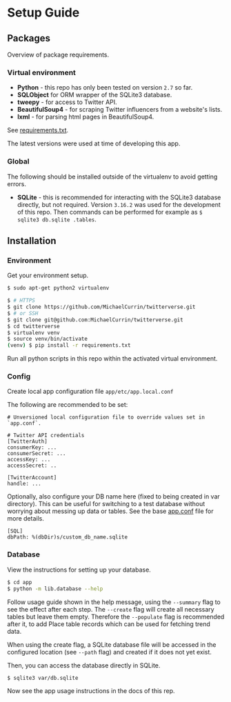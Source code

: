 # Setup Guide


## Packages

Overview of package requirements.

### Virtual environment

* **Python** - this repo has only been tested on version `2.7` so far.
* **SQLObject** for ORM wrapper of the SQLite3 database.
* **tweepy** - for access to Twitter API.
* **BeautifulSoup4** - for scraping Twitter influencers from a website's lists.
* **lxml** - for parsing html pages in BeautifulSoup4.

See [requirements.txt](/app/requirements.txt).

The latest versions were used at time of developing this app.


### Global

The following should be installed outside of the virtualenv to avoid getting errors.

* **SQLite** - this is recommended for interacting with the SQLite3 database directly, but not required. Version `3.16.2` was used for the development of this repo. Then commands can be performed for example as `$ sqlite3 db.sqlite .tables`.


## Installation

### Environment

Get your environment setup.

```bash
$ sudo apt-get python2 virtualenv
```

```bash
$ # HTTPS
$ git clone https://github.com/MichaelCurrin/twitterverse.git
$ # or SSH
$ git clone git@github.com:MichaelCurrin/twitterverse.git
$ cd twitterverse
$ virtualenv venv
$ source venv/bin/activate
(venv) $ pip install -r requirements.txt
```

Run all python scripts in this repo within the activated virtual environment.


### Config

Create local app configuration file `app/etc/app.local.conf`

The following are recommended to be set:

```
# Unversioned local configuration file to override values set in `app.conf`.

# Twitter API credentials
[TwitterAuth]
consumerKey: ...
consumerSecret: ...
accessKey: ...
accessSecret: ..

[TwitterAccount]
handle: ...
```

Optionally, also configure your DB name here (fixed to being created in var directory). This can be useful for switching to a test database without worrying about messing up data or tables. See the base [app.conf](/app/etc/app.conf) file for more details.

```
[SQL]
dbPath: %(dbDir)s/custom_db_name.sqlite
```


### Database

View the instructions for setting up your database. 

```bash
$ cd app
$ python -m lib.database --help
```

Follow usage guide shown in the help message, using the `--summary` flag to see the effect after each step. The `--create` flag will create all necessary tables but leave them empty. Therefore the `--populate` flag is recommended after it, to add Place table records which can be used for fetching trend data. 

When using the create flag, a SQLite database file will be accessed in the configured location (see `--path` flag) and created if it does not yet exist.

Then, you can access the database directly in SQLite.

```bash
$ sqlite3 var/db.sqlite
```

Now see the app usage instructions in the docs of this rep.

